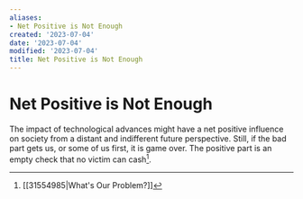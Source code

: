 ```yaml
---
aliases:
- Net Positive is Not Enough
created: '2023-07-04'
date: '2023-07-04'
modified: '2023-07-04'
title: Net Positive is Not Enough
---
```


# Net Positive is Not Enough

The impact of technological advances might have a net positive influence on society from a distant and indifferent future perspective. Still, if the bad part gets us, or some of us first, it is game over. The positive part is an empty check that no victim can cash[^1].

[^1]: [[31554985|What's Our Problem?]]